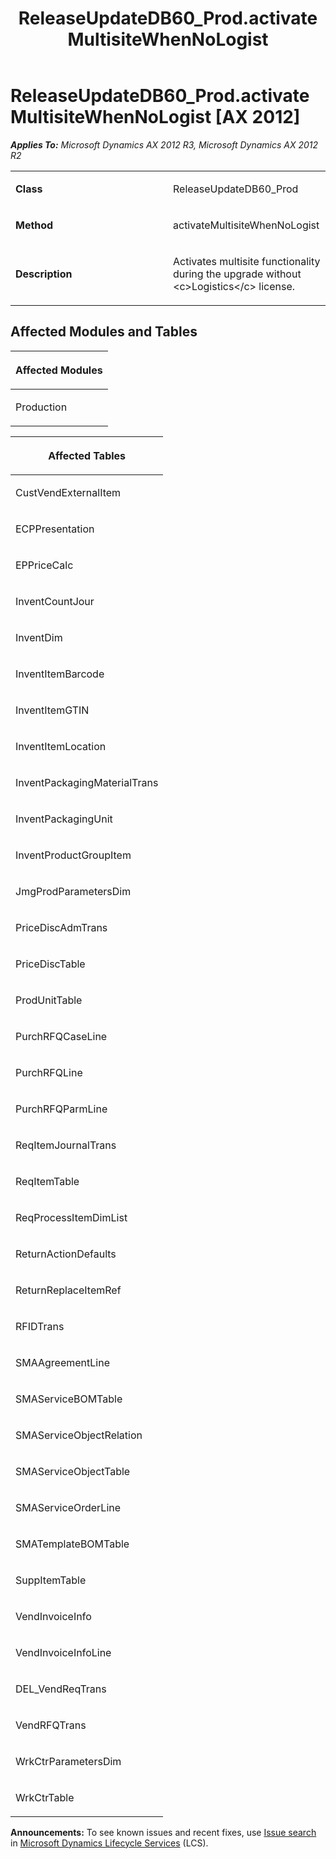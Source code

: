 ﻿---
title: ReleaseUpdateDB60_Prod.activateMultisiteWhenNoLogist
TOCTitle: ReleaseUpdateDB60_Prod.activateMultisiteWhenNoLogist
ms:assetid: 2bdb0446-269e-4a7c-56c0-b46fabf059ef
ms:mtpsurl: https://msdn.microsoft.com/en-us/library/JJ735960(v=AX.60)
ms:contentKeyID: 49707377
ms.date: 05/18/2015
mtps_version: v=AX.60
---

# ReleaseUpdateDB60\_Prod.activateMultisiteWhenNoLogist [AX 2012]


_**Applies To:** Microsoft Dynamics AX 2012 R3, Microsoft Dynamics AX 2012 R2_

<table>
<colgroup>
<col style="width: 50%" />
<col style="width: 50%" />
</colgroup>
<tbody>
<tr class="odd">
<td><p><strong>Class</strong></p></td>
<td><p>ReleaseUpdateDB60_Prod</p></td>
</tr>
<tr class="even">
<td><p><strong>Method</strong></p></td>
<td><p>activateMultisiteWhenNoLogist</p></td>
</tr>
<tr class="odd">
<td><p><strong>Description</strong></p></td>
<td><p>Activates multisite functionality during the upgrade without &lt;c&gt;Logistics&lt;/c&gt; license.</p></td>
</tr>
</tbody>
</table>


## Affected Modules and Tables

<table>
<colgroup>
<col style="width: 100%" />
</colgroup>
<thead>
<tr class="header">
<th><p>Affected Modules</p></th>
</tr>
</thead>
<tbody>
<tr class="odd">
<td><p>Production</p></td>
</tr>
</tbody>
</table>


<table>
<colgroup>
<col style="width: 100%" />
</colgroup>
<thead>
<tr class="header">
<th><p>Affected Tables</p></th>
</tr>
</thead>
<tbody>
<tr class="odd">
<td><p>CustVendExternalItem</p></td>
</tr>
<tr class="even">
<td><p>ECPPresentation</p></td>
</tr>
<tr class="odd">
<td><p>EPPriceCalc</p></td>
</tr>
<tr class="even">
<td><p>InventCountJour</p></td>
</tr>
<tr class="odd">
<td><p>InventDim</p></td>
</tr>
<tr class="even">
<td><p>InventItemBarcode</p></td>
</tr>
<tr class="odd">
<td><p>InventItemGTIN</p></td>
</tr>
<tr class="even">
<td><p>InventItemLocation</p></td>
</tr>
<tr class="odd">
<td><p>InventPackagingMaterialTrans</p></td>
</tr>
<tr class="even">
<td><p>InventPackagingUnit</p></td>
</tr>
<tr class="odd">
<td><p>InventProductGroupItem</p></td>
</tr>
<tr class="even">
<td><p>JmgProdParametersDim</p></td>
</tr>
<tr class="odd">
<td><p>PriceDiscAdmTrans</p></td>
</tr>
<tr class="even">
<td><p>PriceDiscTable</p></td>
</tr>
<tr class="odd">
<td><p>ProdUnitTable</p></td>
</tr>
<tr class="even">
<td><p>PurchRFQCaseLine</p></td>
</tr>
<tr class="odd">
<td><p>PurchRFQLine</p></td>
</tr>
<tr class="even">
<td><p>PurchRFQParmLine</p></td>
</tr>
<tr class="odd">
<td><p>ReqItemJournalTrans</p></td>
</tr>
<tr class="even">
<td><p>ReqItemTable</p></td>
</tr>
<tr class="odd">
<td><p>ReqProcessItemDimList</p></td>
</tr>
<tr class="even">
<td><p>ReturnActionDefaults</p></td>
</tr>
<tr class="odd">
<td><p>ReturnReplaceItemRef</p></td>
</tr>
<tr class="even">
<td><p>RFIDTrans</p></td>
</tr>
<tr class="odd">
<td><p>SMAAgreementLine</p></td>
</tr>
<tr class="even">
<td><p>SMAServiceBOMTable</p></td>
</tr>
<tr class="odd">
<td><p>SMAServiceObjectRelation</p></td>
</tr>
<tr class="even">
<td><p>SMAServiceObjectTable</p></td>
</tr>
<tr class="odd">
<td><p>SMAServiceOrderLine</p></td>
</tr>
<tr class="even">
<td><p>SMATemplateBOMTable</p></td>
</tr>
<tr class="odd">
<td><p>SuppItemTable</p></td>
</tr>
<tr class="even">
<td><p>VendInvoiceInfo</p></td>
</tr>
<tr class="odd">
<td><p>VendInvoiceInfoLine</p></td>
</tr>
<tr class="even">
<td><p>DEL_VendReqTrans</p></td>
</tr>
<tr class="odd">
<td><p>VendRFQTrans</p></td>
</tr>
<tr class="even">
<td><p>WrkCtrParametersDim</p></td>
</tr>
<tr class="odd">
<td><p>WrkCtrTable</p></td>
</tr>
</tbody>
</table>

  
**Announcements:** To see known issues and recent fixes, use [Issue search](http://go.microsoft.com/fwlink/?linkid=389258) in [Microsoft Dynamics Lifecycle Services](http://go.microsoft.com/fwlink/?linkid=306505) (LCS).


